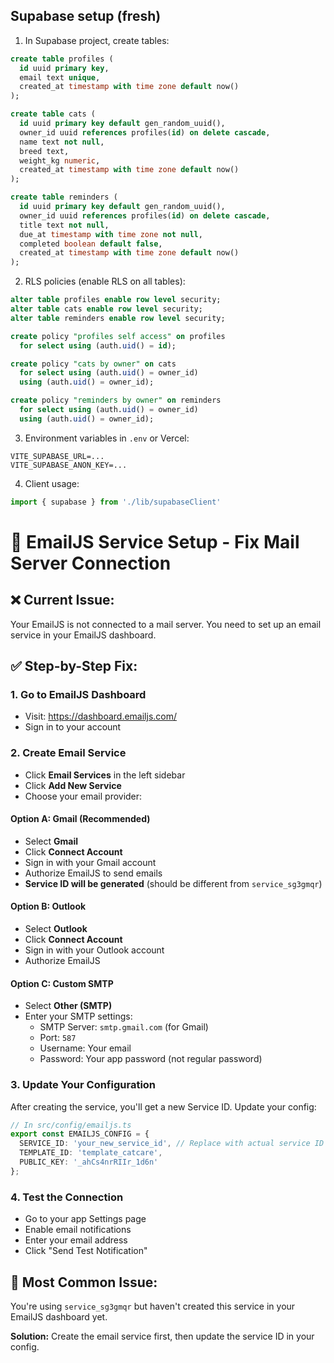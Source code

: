 ## Supabase setup (fresh)

1) In Supabase project, create tables:

```sql
create table profiles (
  id uuid primary key,
  email text unique,
  created_at timestamp with time zone default now()
);

create table cats (
  id uuid primary key default gen_random_uuid(),
  owner_id uuid references profiles(id) on delete cascade,
  name text not null,
  breed text,
  weight_kg numeric,
  created_at timestamp with time zone default now()
);

create table reminders (
  id uuid primary key default gen_random_uuid(),
  owner_id uuid references profiles(id) on delete cascade,
  title text not null,
  due_at timestamp with time zone not null,
  completed boolean default false,
  created_at timestamp with time zone default now()
);
```

2) RLS policies (enable RLS on all tables):

```sql
alter table profiles enable row level security;
alter table cats enable row level security;
alter table reminders enable row level security;

create policy "profiles self access" on profiles
  for select using (auth.uid() = id);

create policy "cats by owner" on cats
  for select using (auth.uid() = owner_id)
  using (auth.uid() = owner_id);

create policy "reminders by owner" on reminders
  for select using (auth.uid() = owner_id)
  using (auth.uid() = owner_id);
```

3) Environment variables in `.env` or Vercel:

```
VITE_SUPABASE_URL=...
VITE_SUPABASE_ANON_KEY=...
```

4) Client usage:

```ts
import { supabase } from './lib/supabaseClient'
```
# 🔧 EmailJS Service Setup - Fix Mail Server Connection

## ❌ **Current Issue:**
Your EmailJS is not connected to a mail server. You need to set up an email service in your EmailJS dashboard.

## ✅ **Step-by-Step Fix:**

### 1. **Go to EmailJS Dashboard**
- Visit: https://dashboard.emailjs.com/
- Sign in to your account

### 2. **Create Email Service**
- Click **Email Services** in the left sidebar
- Click **Add New Service**
- Choose your email provider:

#### **Option A: Gmail (Recommended)**
- Select **Gmail**
- Click **Connect Account**
- Sign in with your Gmail account
- Authorize EmailJS to send emails
- **Service ID will be generated** (should be different from `service_sg3gmqr`)

#### **Option B: Outlook**
- Select **Outlook**
- Click **Connect Account**
- Sign in with your Outlook account
- Authorize EmailJS

#### **Option C: Custom SMTP**
- Select **Other (SMTP)**
- Enter your SMTP settings:
  - SMTP Server: `smtp.gmail.com` (for Gmail)
  - Port: `587`
  - Username: Your email
  - Password: Your app password (not regular password)

### 3. **Update Your Configuration**
After creating the service, you'll get a new Service ID. Update your config:

```typescript
// In src/config/emailjs.ts
export const EMAILJS_CONFIG = {
  SERVICE_ID: 'your_new_service_id', // Replace with actual service ID
  TEMPLATE_ID: 'template_catcare',
  PUBLIC_KEY: '_ahCs4nrRIIr_1d6n'
};
```

### 4. **Test the Connection**
- Go to your app Settings page
- Enable email notifications
- Enter your email address
- Click "Send Test Notification"

## 🚨 **Most Common Issue:**
You're using `service_sg3gmqr` but haven't created this service in your EmailJS dashboard yet.

**Solution:** Create the email service first, then update the service ID in your config.
